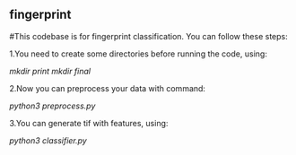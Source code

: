 ## fingerprint
#This codebase is for fingerprint classification. You can follow these steps:

1.You need to create some directories before running the code, using:

*mkdir print*
*mkdir final*

2.Now you can preprocess your data with command:

*python3 preprocess.py*

3.You can generate tif with features, using:

*python3 classifier.py*

